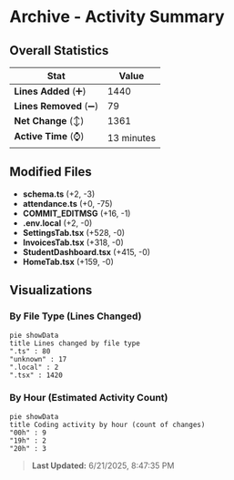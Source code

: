 # Archive - Activity Summary 

## Overall Statistics

| Stat                   | Value                                                             |
| ---------------------- | ----------------------------------------------------------------- |
| **Lines Added** (➕)   | 1440                                          |
| **Lines Removed** (➖) | 79                                        |
| **Net Change** (↕)    | 1361                |
| **Active Time** (⌚)   | 13 minutes |


## Modified Files
- **schema.ts** (+2, -3)
- **attendance.ts** (+0, -75)
- **COMMIT_EDITMSG** (+16, -1)
- **.env.local** (+2, -0)
- **SettingsTab.tsx** (+528, -0)
- **InvoicesTab.tsx** (+318, -0)
- **StudentDashboard.tsx** (+415, -0)
- **HomeTab.tsx** (+159, -0)

## Visualizations

### By File Type (Lines Changed)

```mermaid
pie showData
title Lines changed by file type
".ts" : 80
"unknown" : 17
".local" : 2
".tsx" : 1420
```

### By Hour (Estimated Activity Count)

```mermaid
pie showData
title Coding activity by hour (count of changes)
"00h" : 9
"19h" : 2
"20h" : 3
```


> **Last Updated:** 6/21/2025, 8:47:35 PM